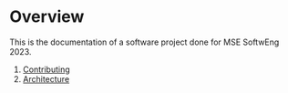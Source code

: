 # Overview

This is the documentation of a software project done for MSE SoftwEng 2023.

1. [Contributing](./contributing.md)
1. [Architecture](./architecture.md)
